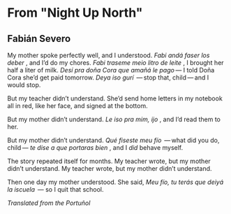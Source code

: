 # From "Night Up North"
## Fabián Severo
My mother spoke perfectly well, and I understood.
 _Fabi andá faser los deber_ , and I’d do my chores.
 _Fabi traseme meio litro de leite_ , I brought her half a liter of milk.
 _Desí pra doña Cora que amañá le pago —_
I told Doña Cora she’d get paid tomorrow.
 _Deya iso gurí_  — stop that, child — and I would stop.

But my teacher didn’t understand.
She’d send home letters in my notebook
all in red, like her face, and signed at the bottom.

But my mother didn’t understand.
 _Le iso pra mim, ijo_ , and I’d read them to her.

But my mother didn’t understand.
 _Qué fiseste meu fío_  — what did you do, child —
 _te dise a que portaras bien_ , and I _did_ behave myself.

The story repeated itself for months.
My teacher wrote, but my mother didn’t understand.
My teacher wrote, but my mother didn’t understand.

Then one day my mother understood.
She said, _Meu fío, tu terás que deiyá la iscuela_  —
so I quit that school.

_Translated from the Portuñol_